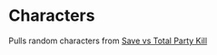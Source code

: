 # Characters

Pulls random characters from [Save vs Total Party Kill](https://character.totalpartykill.ca)
